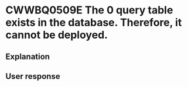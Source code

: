 # CWWBQ0509E The 0 query table exists in the database. Therefore, it cannot be deployed.

## Explanation

## User response